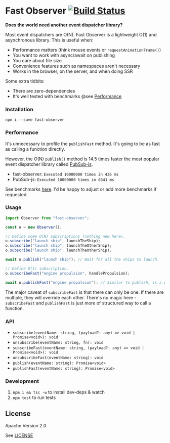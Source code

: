 # Fast Observer [![Build Status](https://travis-ci.org/psaia/fast-observer.svg?branch=master)](https://travis-ci.org/psaia/fast-observer)

**Does the world need another event dispatcher library?**

Most event dispatchers are O(N). Fast Observer is a lightweight O(1) and
asynchronous library. This is useful when:

* Performance matters (think mouse events or `requestAnimationFrame()`)
* You want to work with async/await on publishing
* You care about file size
* Convenience features such as namespaces aren't necessary
* Works in the browser, on the server, and when doing SSR

Some extra tidbits:

* There are zero-dependencies
* It's well tested with benchmarks @see [Performance](#performance)

### Installation

```
npm i --save fast-observer
```

### Performance

It's unnecessary to profile the `publishFast` method. It's going to be as fast
as calling a function directly.

However, the O(N) `publish()` method is 14.5 times faster the most popular
event dispatcher library called [PubSub-js](https://github.com/mroderick/PubSubJS).

* fast-observer: `Executed 10000000 times in 436 ms`
* PubSub-js: `Executed 10000000 times in 6341 ms`

See benchmarks [here](benchmark/). I'd be happy to adjust or add more
benchmarks if requested.

### Usage

```typescript
import Observer from "fast-observer";

const o = new Observer();

// Define some O(N) subscriptions (nothing new here).
o.subscribe("launch ship", launchTheShip);
o.subscribe("launch ship", launchTheOtherShip);
o.subscribe("launch ship", launchTheOtherShip);

await o.publish("launch ship"); // Wait for all the ships to launch.

// Define O(1) subscription.
o.subscribeFast("engine propulsion", handlePropulsion);

await o.publishFast("engine propulsion"); // Similar to publish, is a promise.
```

The major caveat of `subscribeFast` is that there can only be one. If there are
multiple, they will override each other. There's no magic here -
`subscribeFast` and `publishFast` is just more of structured way to call a
function.

### API

* `subscribe(eventName: string, (payload?: any) => void | Promise<void>): void`
* `unsubscribe(eventName: string, fn): void`
* `subscribeFast(eventName: string, (payload?: any) => void | Promise<void>): void`
* `unsubscribeFast(eventName: string): void`
* `publish(eventName: string): Promise<void>`
* `publishFast(eventName: string): Promise<void>`

### Development

1. `npm i && tsc -w` to install dev-deps & watch
2. `npm test` to run tests

## License

Apache Version 2.0

See [LICENSE](https://github.com/psaia/fast-observer/blob/master/LICENSE)
